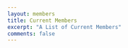 ```yaml
---
layout: members
title: Current Members
excerpt: "A List of Current Members"
comments: false
---
```

